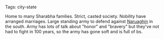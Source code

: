 Tags: city-state

Home to many Sharabha families. Strict, casted society. Nobility have arranged marriages. Large standing army to defend against [Naruaghin](Naruaghin) in the south. Army has lots of talk about "honor" and "bravery" but they've not had to fight in 100 years, so the army has gone soft and is full of bs.